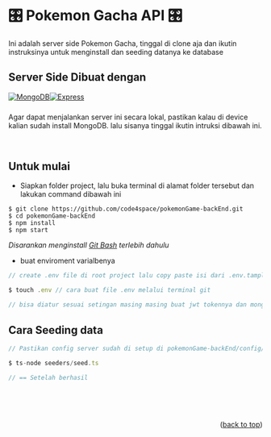 <a id="readme-top"></a>

# &#127899; Pokemon Gacha API &#127899;

Ini adalah server side Pokemon Gacha, tinggal di clone aja dan ikutin instruksinya untuk menginstall dan seeding datanya ke database

## Server Side Dibuat dengan

[![MongoDB][MongoDB]][MongoDB-url][![Express][Express.js]][Express-url]

###

Agar dapat menjalankan server ini secara lokal, pastikan kalau di device kalian sudah install MongoDB. lalu sisanya tinggal ikutin intruksi dibawah ini.

[Express.js]: https://img.shields.io/badge/Express.js-404D59?style=for-the-badge
[MongoDB]: https://img.shields.io/badge/MongoDB-4EA94B?style=for-the-badge&logo=mongodb&logoColor=white
[Express-url]: https://expressjs.com/
[MongoDB-url]: https://www.mongodb.com/
[demo-url]: https://www.loom.com/share/d5962b1926d24607a61349afaed52d88?sid=22a49585-14fc-4f5f-8659-a939dd847ce5

&nbsp;

## Untuk mulai

- Siapkan folder project, lalu buka terminal di alamat folder tersebut dan lakukan command dibawah ini

```
$ git clone https://github.com/code4space/pokemonGame-backEnd.git
$ cd pokemonGame-backEnd
$ npm install
$ npm start
```

_Disarankan menginstall [Git Bash](https://git-scm.com/downloads) terlebih dahulu_

- buat enviroment varialbenya
```js
// create .env file di root project lalu copy paste isi dari .env.tamplate ke .env yang baru dibuat

$ touch .env // cara buat file .env melalui terminal git

// bisa diatur sesuai setingan masing masing buat jwt tokennya dan mongo URI nya

```

## Cara Seeding data

```js
// Pastikan config server sudah di setup di pokemonGame-backEnd/config/config.json sesuai setingan masing masing

$ ts-node seeders/seed.ts

// == Setelah berhasil
```

&nbsp;

&nbsp;

<p align="right">(<a href="#readme-top">back to top</a>)</p>
